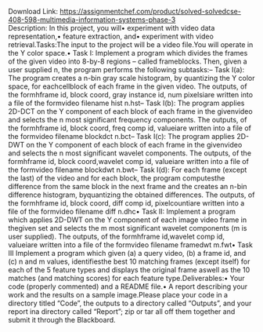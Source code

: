 Download Link: https://assignmentchef.com/product/solved-solvedcse-408-598-multimedia-information-systems-phase-3
<br>
Description: In this project, you will• experiment with video data representation,• feature extraction, and• experiment with video retrieval.Tasks:The input to the project will be a video file.You will operate in the Y color space.• Task I: Implement a program which divides the frames of the given video into 8-by-8 regions – called frameblocks. Then, given a user supplied n, the program performs the following subtasks:– Task I(a): The program creates a n-bin gray scale histogram, by quantizing the Y color space, for eachcellblock of each frame in the given video. The outputs, of the formhframe id, block coord, gray instance id, num pixelsiare written into a file of the formvideo filename hist n.hst– Task I(b): The program applies 2D-DCT on the Y component of each block of each frame in the givenvideo and selects the n most significant frequency components. The outputs, of the formhframe id, block coord, freq comp id, valueiare written into a file of the formvideo filename blockdct n.bct– Task I(c): The program applies 2D-DWT on the Y component of each block of each frame in the givenvideo and selects the n most significant wavelet components. The outputs, of the formhframe id, block coord,wavelet comp id, valueiare written into a file of the formvideo filename blockdwt n.bwt– Task I(d): For each frame (except the last) of the video and for each block, the program computesthe difference from the same block in the next frame and the creates an n-bin difference histogram, byquantizing the obtained differences. The outputs, of the formhframe id, block coord, diff comp id, pixelcountiare written into a file of the formvideo filename diff n.dhc• Task II: Implement a program which applies 2D-DWT on the Y component of each image video frame in thegiven set and selects the m most significant wavelet components (m is user supplied). The outputs, of the formhframe id,wavelet comp id, valueiare written into a file of the formvideo filename framedwt m.fwt• Task III Implement a program which given (a) a query video, (b) a frame id, and (c) n and m values, identifiesthe best 10 matching frames (except itself) for each of the 5 feature types and displays the original frame aswell as the 10 matches (and matching scores) for each feature type.Deliverables:• Your code (properly commented) and a README file.• A report describing your work and the results on a sample image.Please place your code in a directory titled “Code”, the outputs to a directory called “Outputs”, and your report ina directory called “Report”; zip or tar all off them together and submit it through the Blackboard.